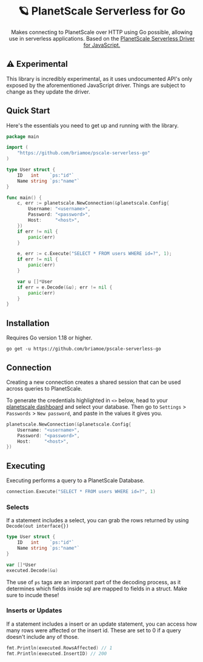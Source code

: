 <div align="center">
  <h1>🪐 PlanetScale Serverless for Go</h1>
  <p>Makes connecting to PlanetScale over HTTP using Go possible, allowing use in serverless applications. Based on the <a href="https://github.com/planetscale/database-js">PlanetScale Serverless Driver for JavaScript.</a></p>
</div>


## ⚠️ Experimental
This library is incredibly experimental, as it uses undocumented API's only exposed by the aforementioned JavaScript driver. Things are subject to change as they update the driver.

## Quick Start
Here's the essentials you need to get up and running with the library.

```go
package main

import (
	"https://github.com/briamoe/pscale-serverless-go"
)

type User struct {
	ID   int    `ps:"id"`
	Name string `ps:"name"`
}

func main() {
	c, err := planetscale.NewConnection(&planetscale.Config{
		Username: "<username>",
		Password: "<password>",
		Host:     "<host>",
	})
	if err != nil {
		panic(err)
	}

	e, err := c.Execute("SELECT * FROM users WHERE id=?", 1);
	if err != nil {
		panic(err)
	}

	var u []*User
	if err = e.Decode(&u); err != nil {
		panic(err)
	}
}

```

## Installation
Requires Go version 1.18 or higher.
```
go get -u https://github.com/briamoe/pscale-serverless-go
```

## Connection
Creating a new connection creates a shared session that can be used across queries to PlanetScale. 

To generate the credentials highlighted in `<>` below, head to your [planetscale dashboard](https://app.planetscale.com/) and select your database. Then go to `Settings` > `Passwords` > `New password`, and paste in the values it gives you.
```go
planetscale.NewConnection(&planetscale.Config{
	Username: "<username>",
	Password: "<password>",
	Host:     "<host>",
})
```

## Executing
Executing performs a query to a PlanetScale Database.
```go
connection.Execute("SELECT * FROM users WHERE id=?", 1)
```

### Selects
If a statement includes a select, you can grab the rows returned by using `Decode(out interface{})`
```go
type User struct {
	ID   int    `ps:"id"`
	Name string `ps:"name"`
}

var []*User
executed.Decode(&u)
```

The use of `ps` tags are an imporant part of the decoding process, as it determines which fields inside sql are mapped to fields in a struct. Make sure to incude these!

### Inserts or Updates
If a statement includes a insert or an update statement, you can access how many rows were affected or the insert id. These are set to 0 if a query doesn't include any of those.
```go
fmt.Println(executed.RowsAffected) // 1
fmt.Println(executed.InsertID) // 200
```
